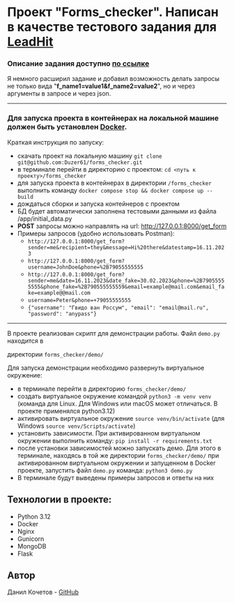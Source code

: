 
# Проект "Forms_checker". Написан в качестве тестового задания для [LeadHit](https://leadhit.ru/)

### Описание задания доступно [по ссылке](https://docs.google.com/document/d/1fMFwPBs53xzcrltEFOpEG4GWTaQ-5jvVLrNT6_hmC7I/edit#heading=h.pieurecv5l1j)
Я немного расширил задание и добавил возможность делать запросы не только вида "**f_name1=value1&f_name2=value2**", но и через аргументы в запросе и через json.
___
### Для запуска проекта в контейнерах на локальной машине должен быть установлен [Docker](https://www.docker.com/).

Краткая инструкция по запуску:
- скачать проект на локальную машину `git clone git@github.com:Duzer61/forms_checker.git`
- в терминале перейти в директорию с проектом:  `cd <путь к проекту>/forms_checker`
- для запуска проекта в контейнерах в директории  `/forms_checker` выполнить команду `docker compose stop && docker compose up --build`
- дождаться сборки и запуска контейнеров с проектом
- БД будет автоматически заполнена тестовыми данными из файла /app/initial_data.py
- **POST** запросы можно направлять на url: http://127.0.0.1:8000/get_form
- Примеры запросов (удобно использовать Postman): 
	- `http://127.0.0.1:8000/get_form?sender=me&recipient=they&message=Hi%20there&datestamp=16.11.2023`
	- `http://127.0.0.1:8000/get_form?username=JohnDoe&phone=%2B79055555555`
	- `http://127.0.0.1:8000/get_form?sender=me&date=16.11.2023&date_fake=30.02.2023&phone=%2B79055555555&phone_fake=%2B790555555559&email=example@mail.com&email_fake=example@@mail.com`
	- `username=Peter&phone=+79055555555`
	- 	``
	{"username": "Гвидо ван Россум", "email": "email@mail.ru", "password": "anypass"}
	``
___

В проекте реализован скрипт для демонстрации работы. Файл `demo.py` находится в

директории `forms_checker/demo/`

Для запуска демонстрации необходимо развернуть виртуальное окружение:
- в терминале перейти в директорию `forms_checker/demo/`
- создать виртуальное окружение командой `python3 -m venv venv` (команда для Linux. Для Windows или macOS может отличаться. В проекте применялся python3.12)
- активировать виртуальное окружение  `source venv/bin/activate` (для Windows `source venv/Scripts/activate`)
- установить зависимости. При активированном виртуальном окружении выполнить команду: `pip install -r requirements.txt`
- после установки зависимостей можно запускать демо. Для этого в терминале, находясь в той же директории `forms_checker/demo/` при активированном виртуальном окружении и запущенном в Docker проекте, запустить файл `demo.py` команда: `python3 demo.py`
- В терминале будут выведены примеры запросов и ответы на них

## Технологии в проекте:
 - Python 3.12
 - Docker
 - Nginx
 - Gunicorn
 - MongoDB
 - Flask
 
 ## Автор
Данил Кочетов - [GitHub](https://github.com/Duzer61)
